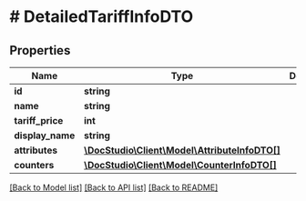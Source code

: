 # # DetailedTariffInfoDTO

## Properties

Name | Type | Description | Notes
------------ | ------------- | ------------- | -------------
**id** | **string** |  | [optional]
**name** | **string** |  | [optional]
**tariff_price** | **int** |  | [optional]
**display_name** | **string** |  | [optional]
**attributes** | [**\DocStudio\Client\Model\AttributeInfoDTO[]**](AttributeInfoDTO.md) |  | [optional]
**counters** | [**\DocStudio\Client\Model\CounterInfoDTO[]**](CounterInfoDTO.md) |  | [optional]

[[Back to Model list]](../../README.md#models) [[Back to API list]](../../README.md#endpoints) [[Back to README]](../../README.md)
